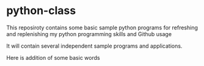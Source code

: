 # python-class

This reposiroty contains some basic sample python programs for refreshing and replenishing my python programming skills and Github usage

It will contain several independent sample programs and applications.

Here is addition of some basic words
